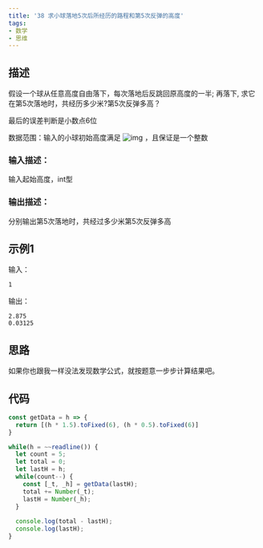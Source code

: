 ```yaml
---
title: '38 求小球落地5次后所经历的路程和第5次反弹的高度'
tags:
- 数学
- 思维
---
```


## 描述

假设一个球从任意高度自由落下，每次落地后反跳回原高度的一半; 再落下, 求它在第5次落地时，共经历多少米?第5次反弹多高？

最后的误差判断是小数点6位



数据范围：输入的小球初始高度满足 ![img](https://www.nowcoder.com/equation?tex=1%20%5Cle%20n%20%5Cle%201000%20%5C) ，且保证是一个整数

### 输入描述：

输入起始高度，int型

### 输出描述：

分别输出第5次落地时，共经过多少米第5次反弹多高

## 示例1

输入：

```bash
1
```



输出：

```
2.875
0.03125
```

## 思路

如果你也跟我一样没法发现数学公式，就按题意一步步计算结果吧。


## 代码

```js
const getData = h => {
  return [(h * 1.5).toFixed(6), (h * 0.5).toFixed(6)]
}

while(h = ~~readline()) {
  let count = 5;
  let total = 0;
  let lastH = h;
  while(count--) {
    const [_t, _h] = getData(lastH);
    total += Number(_t);
    lastH = Number(_h);
  }
  
  console.log(total - lastH);
  console.log(lastH);
}
```

